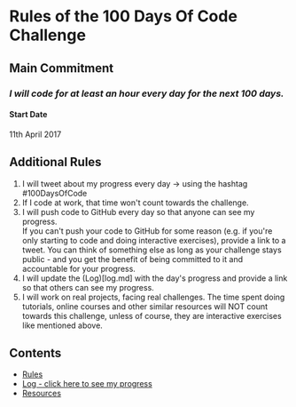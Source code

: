 # Rules of the 100 Days Of Code Challenge

## Main Commitment
### *I will code for at least an hour every day for the next 100 days.*

#### Start Date
11th April 2017

## Additional Rules
1. I will tweet about my progress every day -> using the hashtag #100DaysOfCode
2. If I code at work, that time won't count towards the challenge.
3. I will push code to GitHub every day so that anyone can see my progress.<br />
If you can't push your code to GitHub for some reason (e.g. if you're only starting to code and doing interactive exercises), provide a link to a tweet. You can think of something else as long as your challenge stays public - and you get the benefit of being committed to it and accountable for your progress.
4. I will update the (Log)[log.md] with the day's progress and provide a link so that others can see my progress.
5. I will work on real projects, facing real challenges. The time spent doing tutorials, online courses and other similar resources will NOT count towards this challenge, unless of course, they are interactive exercises like mentioned above.

## Contents
* [Rules](rules.md)
* [Log - click here to see my progress](log.md)
* [Resources](resources.md)
